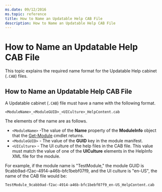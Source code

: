 ```yaml
---
ms.date: 09/12/2016
ms.topic: reference
title: How to Name an Updatable Help CAB File
description: How to Name an Updatable Help CAB File
---
```

# How to Name an Updatable Help CAB File

This topic explains the required name format for the Updatable Help cabinet (`.CAB`) files.

## How to Name an Updatable Help CAB File

A Updatable cabinet (`.CAB`) file must have a name with the following format.

`<ModuleName>_<ModuleGUID>_<UICulture>_HelpContent.cab`

The elements of the name are as follows.

- `<ModuleName>` -The value of the **Name** property of the **ModuleInfo** object that the
  [Get-Module](/powershell/module/Microsoft.PowerShell.Core/Get-Module) cmdlet returns.
- `<ModuleGUID>` - The value of the **GUID** key in the module manifest.
- `<UICulture>` - The UI culture of the help files in the CAB file. This value must match the value
  of one of the **UICulture** elements in the HelpInfo XML file for the module.

For example, if the module name is "TestModule," the module GUID is
9cabb9ad-f2ac-4914-a46b-bfc1bebf07f9, and the UI culture is "en-US", the name of the CAB file would
be:

`TestModule_9cabb9ad-f2ac-4914-a46b-bfc1bebf07f9_en-US_HelpContent.cab`
